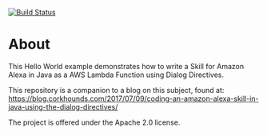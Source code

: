 [![Build Status](https://travis-ci.org/CorkHounds/Amazon-Alexa-Hello-World-Lambda.svg?branch=master)](https://travis-ci.org/CorkHounds/Amazon-Alexa-Hello-World-Lambda)

# About

This Hello World example demonstrates how to write a Skill for Amazon Alexa in Java as a AWS Lambda Function using Dialog Directives.

This repository is a companion to a blog on this subject, found at:
https://blog.corkhounds.com/2017/07/09/coding-an-amazon-alexa-skill-in-java-using-the-dialog-directives/

The project is offered under the Apache 2.0 license.


